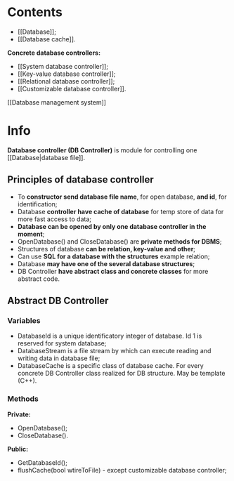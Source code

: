 # Contents
- [[Database]];
- [[Database cache]].

**Concrete database controllers:**
- [[System database controller]];
- [[Key-value database controller]];
- [[Relational database controller]];
- [[Customizable database controller]].

[[Database management system]]

# Info
**Database controller (DB Controller)** is module for controlling one [[Database|database file]].

## Principles of database controller
- To **constructor send database file name**, for open database, **and id**, for identification;
- Database **controller have cache of database** for temp store of data for more fast access to data;
- **Database can be opened by only one database controller in the moment**;
- OpenDatabase() and CloseDatabase() are **private methods for DBMS**;
- Structures of database **can be relation, key-value and other**;
- Can use **SQL for a database with the structures** example relation;
- Database **may have one of the several database structures**;
- DB Controller **have abstract class and concrete classes** for more abstract code.

## Abstract DB Controller

### Variables
- DatabaseId is a unique identificatory integer of database. Id 1 is reserved for system database;
- DatabaseStream is a file stream by which can execute reading and writing data in database file;
- DatabaseCache is a specific class of database cache. For every concrete DB Controller class realized for DB structure. May be template (C++).

### Methods
**Private:**
- OpenDatabase();
- CloseDatabase().

**Public:**
- GetDatabaseId();
- flushCache(bool wtireToFile) - except customizable database controller;